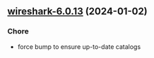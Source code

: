 

## [wireshark-6.0.13](https://github.com/truecharts/charts/compare/wireshark-6.0.12...wireshark-6.0.13) (2024-01-02)

### Chore



- force bump to ensure up-to-date catalogs